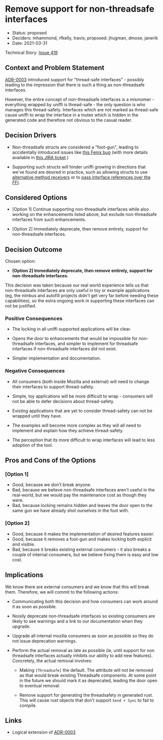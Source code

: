 # Remove support for non-threadsafe interfaces

* Status: proposed
* Deciders: mhammond, rfkelly, travis; proposed: jhugman, dmose, janerik
* Date: 2021-03-31

Technical Story: [Issue 419](https://github.com/mozilla/uniffi-rs/issues/419)

## Context and Problem Statement

[ADR-0003](0003-threadsafe-interfaces.md) introduced support for "thread-safe
interfaces" - possibly leading to the impression that there is such a thing as
non-threadsafe interfaces.

However, the entire concept of non-threadsafe interfaces is a mismomer -
everything wrapped by uniffi is thread-safe - the only question is who manages
this thread-safety. Interfaces which are not marked as thread-safe cause uniffi
to wrap the interface in a mutex which is hidden in the generated code and
therefore not obvious to the casual reader.

## Decision Drivers

* Non-threadsafe structs are considered a "foot-gun", leading to accidentally
  introduced issues like [this Fenix bug](https://github.com/mozilla-mobile/fenix/issues/17086)
  (with more details available in [this JIRA ticket](https://jira.mozilla.com/browse/SDK-157).)

* Supporting such structs will hinder uniffi growing in directions that we've
  found are desired in practice, such as allowing structs to use [alternative
  method receivers](https://github.com/mozilla/uniffi-rs/issues/417) or to
  [pass interface references over the FFI](https://github.com/mozilla/uniffi-rs/issues/419).

## Considered Options

* [Option 1] Continue supporting non-threadsafe interfaces while also working
  on the enhancements listed above, but exclude non-threadsafe interfaces from
  such enhancements.

* [Option 2] Immediately deprecate, then remove entirely, support for
  non-threadsafe interfaces.

## Decision Outcome

Chosen option:

* **[Option 2] Immediately deprecate, then remove entirely, support for
  non-threadsafe interfaces.**

This decision was taken because our real world experience tells us that
non-threadsafe interfaces are only useful in toy or example applications (eg,
the nimbus and autofill projects didn't get very far before needing these
capabilities), so the extra ongoing work in supporting these interfaces can not
be justified.

### Positive Consequences

* The locking in all uniffi supported applications will be clear.

* Opens the door to enhancements that would be impossible for non-threadsafe
  interfaces, and simpler to implement for threadsafe interfaces if
  non-threadsafe interfaces did not exist.

* Simpler implementation and documentation.

### Negative Consequences

* All consumers (both inside Mozilla and external) will need to change their
  interfaces to support thread-safety.

* Simple, toy applications will be more difficult to wrap - consumers will not
  be able to defer decisions about thread-safety.

* Existing applications that are yet to consider thread-safety can not be
  wrapped until they have.

* The examples will become more complex as they will all need to implement and
  explain how they achieve thread-safety.

* The perception that its more difficult to wrap interfaces will lead to less
  adoption of the tool.

## Pros and Cons of the Options

### [Option 1]

* Good, because we don't break anyone.
* Bad, because we believe non-threadsafe interfaces aren't useful in the
  real-world, but we would pay the maintenance cost as though they were.
* Bad, because locking remains hidden and leaves the door open to the same
  gun we have already shot ourselves in the foot with.

### [Option 2]

* Good, because it makes the implementation of desired features easier.
* Good, because it removes a foot-gun and makes locking both explicit and
  visible.
* Bad, because it breaks existing external consumers - it also breaks a couple
  of internal consumers, but we believe fixing them is easy and low cost.

## Implications

We know there are external consumers and we know that this will break them.
Therefore, we will commit to the following actions:

* Communicating both this decision and how consumers can work around it as soon
  as possible.

* Noisily deprecate non-threadsafe interfaces so existing consumers are likely
  to see warnings and a link to our documentation when they upgrade.

* Upgrade all internal mozilla consumers as soon as possible so they do not
  issue deprecation warnings.

* Perform the actual removal as late as possible (ie, until support for non
  threadsafe interfaces actually inhibits our ability to add new features).
  Concretely, the actual removal involves:

  * Making `[Threadsafe]` the default. The attribute will not be removed as
    that would break existing Threadsafe components. At some point in the
    future we should mark it as deprecated, leading the door open to eventual
    removal.

  * Remove support for generating the threadsafety in generated rust. This will
    cause rust objects that don't support `Send + Sync` to fail to compile.


## Links

* Logical extension of [ADR-0003](0003-threadsafe-interfaces.md)
